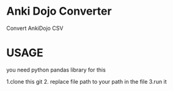 # Anki Dojo Converter
Convert AnkiDojo  CSV


# USAGE
you need python pandas library for this

1.clone this git
2. replace file path to your path in the file
3.run it
